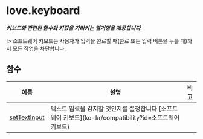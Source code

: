 # love.keyboard

<b><i>
키보드와 관련된 함수와 키값을 가리키는 열거형을 제공합니다.
</b></i>

!> 소프트웨어 키보드는 사용자가 입력을 완료할 때(완료 또는 입력 버튼을 누를 때)까지 모든 작업을 차단합니다.

## 함수

| 이름                                                                        | 설명                                                                                               | 비고  |
|----------------------------------------------------------------------------|----------------------------------------------------------------------------------------------------|-------|
| [setTextInput](https://love2d.org/wiki/love.keyboard.setTextInput_(한국어)) | 텍스트 입력을 감지할 것인지를 설정합니다 [소프트웨어 키보드](ko-kr/compatibility?id=소프트웨어 키보드)         |       |
